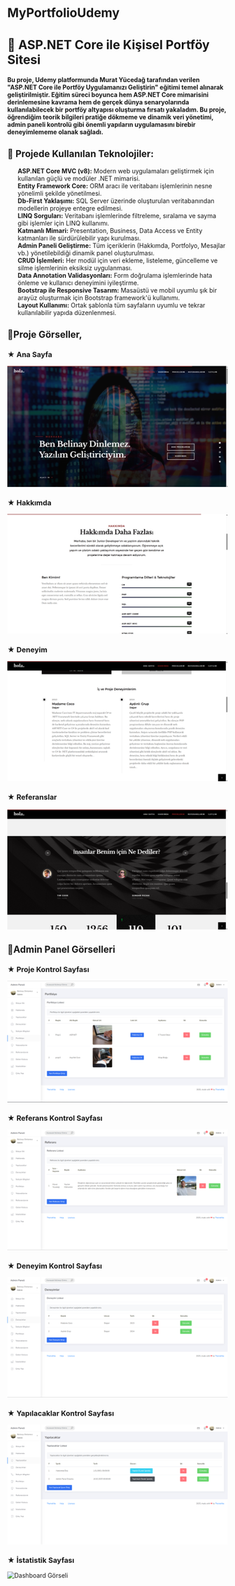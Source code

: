 # MyPortfolioUdemy

<h1>🚀 ASP.NET Core ile Kişisel Portföy Sitesi</h1>
<h4><p>Bu proje, Udemy platformunda Murat Yücedağ tarafından verilen "ASP.NET Core ile Portföy Uygulamanızı Geliştirin" eğitimi temel alınarak geliştirilmiştir. Eğitim süreci boyunca hem ASP.NET Core mimarisini derinlemesine kavrama hem de gerçek dünya senaryolarında kullanılabilecek bir portföy altyapısı oluşturma fırsatı yakaladım. Bu proje, öğrendiğim teorik bilgileri pratiğe dökmeme ve dinamik veri yönetimi, admin paneli kontrolü gibi önemli yapıların uygulamasını birebir deneyimlememe olanak sağladı.</p></h4>

<h2>🤍 Projede Kullanılan Teknolojiler:</h2>
<ul style="list-style-type: none;">
  <li><strong>ASP.NET Core MVC (v8):</strong> Modern web uygulamaları geliştirmek için kullanılan güçlü ve modüler .NET mimarisi.</li>
  <li><strong>Entity Framework Core:</strong> ORM aracı ile veritabanı işlemlerinin nesne yönelimli şekilde yönetilmesi.</li>
  <li><strong>Db-First Yaklaşımı:</strong> SQL Server üzerinde oluşturulan veritabanından modellerin projeye entegre edilmesi.</li>
  <li><strong>LINQ Sorguları:</strong> Veritabanı işlemlerinde filtreleme, sıralama ve sayma gibi işlemler için LINQ kullanımı.</li>
  <li><strong>Katmanlı Mimari:</strong> Presentation, Business, Data Access ve Entity katmanları ile sürdürülebilir yapı kurulması.</li>
  <li><strong>Admin Paneli Geliştirme:</strong> Tüm içeriklerin (Hakkımda, Portfolyo, Mesajlar vb.) yönetilebildiği dinamik panel oluşturulması.</li>
  <li><strong>CRUD İşlemleri:</strong> Her modül için veri ekleme, listeleme, güncelleme ve silme işlemlerinin eksiksiz uygulanması.</li>
  <li><strong>Data Annotation Validasyonları:</strong> Form doğrulama işlemlerinde hata önleme ve kullanıcı deneyimini iyileştirme.</li>
  <li><strong>Bootstrap ile Responsive Tasarım:</strong> Masaüstü ve mobil uyumlu şık bir arayüz oluşturmak için Bootstrap framework'ü kullanımı.</li>
  <li><strong>Layout Kullanımı:</strong> Ortak şablonla tüm sayfaların uyumlu ve tekrar kullanılabilir yapıda düzenlenmesi.</li>
</ul>

<h2>🤍Proje Görseller,</h2>

<h3>★ Ana Sayfa</h3>
<img src="https://raw.githubusercontent.com/BelDinlemez/MyPortfolioUdemy/master/readmeImg/Banner.png" alt="Banner Görseli" />
<h3>★ Hakkımda</h3>
<img src="https://raw.githubusercontent.com/BelDinlemez/MyPortfolioUdemy/master/readmeImg/Skill.png" alt="Hakkımda Görseli" />
<h3>★ Deneyim</h3>
<img src="https://raw.githubusercontent.com/BelDinlemez/MyPortfolioUdemy/master/readmeImg/Experience.png" alt="Deneyim Görseli" />
<h3>★ Referanslar</h3>
<img src="https://raw.githubusercontent.com/BelDinlemez/MyPortfolioUdemy/master/readmeImg/Testimonial.png" alt="Referans Görseli" />

<h2>🤍Admin Panel Görselleri </h2>

<h3>★ Proje Kontrol Sayfası</h3>
<img src="https://raw.githubusercontent.com/BelDinlemez/MyPortfolioUdemy/master/readmeImg/Proje.png" alt="Proje Görseli" />
<h3>★ Referans Kontrol Sayfası</h3>
<img src="https://raw.githubusercontent.com/BelDinlemez/MyPortfolioUdemy/master/readmeImg/Referans.png" alt="Referans Görseli" />
<h3>★ Deneyim Kontrol Sayfası</h3>
<img src="https://raw.githubusercontent.com/BelDinlemez/MyPortfolioUdemy/master/readmeImg/Deneyim.png" alt="Servisler Görseli" />
<h3>★ Yapılacaklar Kontrol Sayfası</h3>
<img src="https://raw.githubusercontent.com/BelDinlemez/MyPortfolioUdemy/master/readmeImg/ToDoList.png" alt="Portfolyo Görseli" />
<h3>★ İstatistik Sayfası</h3>
<img src="https://raw.githubusercontent.com/BelDinlemez/MyPortfolioUdemy/master/readmeImg/İstatistik.png" alt="Dashboard Görseli" />




